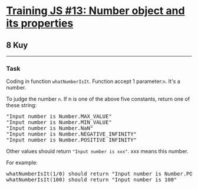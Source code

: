 <h1><a href="https://www.codewars.com/kata/5722fd3ab7162a3a4500031f">Training JS #13: Number object and its properties</a></h1>
<h2>8 Kuy</h2>
<hr/>

<h3>Task</h3>
<p>Coding in function <code>whatNumberIsIt</code>. Function accept 1 parameter:<code>n</code>. It's a number.</p>
<p>To judge the number <code>n</code>. 
If n is one of the above five constants, return one of these string:</p>
<pre>
"Input number is Number.MAX_VALUE"
"Input number is Number.MIN_VALUE"
"Input number is Number.NaN"
"Input number is Number.NEGATIVE_INFINITY"
"Input number is Number.POSITIVE_INFINITY"
</pre>
<p>Other values should return <code>"Input number is xxx"</code>. xxx means this number.</p>
<p>For example:</p>
<pre>
whatNumberIsIt(1/0) should return "Input number is Number.POSITIVE_INFINITY"
whatNumberIsIt(100) should return "Input number is 100"
</pre>


